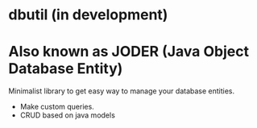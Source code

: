 # dbutil (in development)
# Also known as JODER (Java Object Database Entity)

Minimalist library to get easy way to manage your database entities.

- Make custom queries.
- CRUD based on java models

